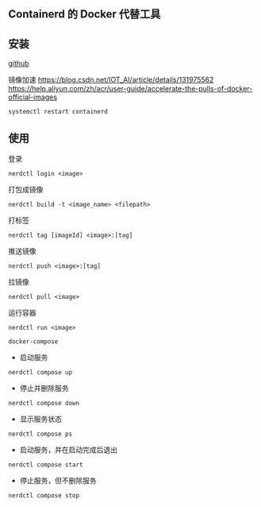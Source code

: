 
## Containerd 的 Docker 代替工具

## 安装
[github](https://github.com/containerd/nerdctl)

镜像加速
https://blog.csdn.net/IOT_AI/article/details/131975562
https://help.aliyun.com/zh/acr/user-guide/accelerate-the-pulls-of-docker-official-images
```shell
systemctl restart containerd
```

## 使用

登录
```shell
nerdctl login <image>
```

打包成镜像
```shell
nerdctl build -t <image_name> <filepath>
```

打标签
```shell
nerdctl tag [imageId] <image>:[tag] 
```

推送镜像 
```shell
nerdctl push <image>:[tag]
```

拉镜像
```shell
nerdctl pull <image>
```

运行容器
```shell
nerdctl run <image>
```

`docker-compose`
- 启动服务
```shell
nerdctl compose up
```

- 停止并删除服务 
```shell
nerdctl compose down
```

- 显示服务状态 
```shell
nerdctl compose ps
```

- 启动服务，并在启动完成后退出 
```shell
nerdctl compose start 
```

- 停止服务，但不删除服务 
```shell
nerdctl compose stop
```